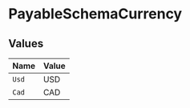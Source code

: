 # PayableSchemaCurrency


## Values

| Name  | Value |
| ----- | ----- |
| `Usd` | USD   |
| `Cad` | CAD   |